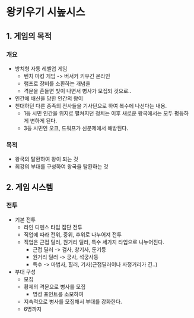 # 왕키우기 시높시스
## 1. 게임의 목적
### 개요
- 방치형 자동 레벨업 게임
  - 벤치 마킹 게임 -> 버서커 키우긴 온라인
  - 램프로 장비를 소환하는 개념을
  - 격문을 흔들면 빛이 나면서 병사가 모집되 것으로.. 
- 인간에 배신을 당한 인간의 왕이
- 천대하던 다른 종족의 전사들을 기사단으로 하여 복수에 나선다는 내용.
  - 1등 시민 인간을 위지로 펼쳐지던 정치는 이후 새로운 왕국에서는 모두 평등하게 변하게 된다.
  - 3등 시민인 오크, 드워프가 신분제에서 해방된다. 

### 목적
- 왕국의 탈환하여 왕이 되는 것
- 최강의 부대를 구성하여 왕국을 탈환하는 것

## 2. 게임 시스템
### 전투
- 기본 전투
  - 라인 디펜스 타입 집단 전투
  - 직업에 따라 전위, 중위, 후위로 나누어져 전투
  - 직업은 근접 딜러, 원거리 딜러, 특수 세가지 타입으로 나누어진다.
    - 근접 딜러 -> 검사, 창기사, 둔기등
    - 원거리 딜러 -> 궁사, 석궁사등
    - 특수 -> 마법사, 힐러, 기사(근접딜러이나 사정거리가 긴..) 
- 부대 구성
  - 모집  
  - 황제의 격문으로 병사를 모집
    - 명성 포인트를 소모하여  
  - 지속적으로 병사를 모집해서 부대를 강화한다.
  - 6명까지   











